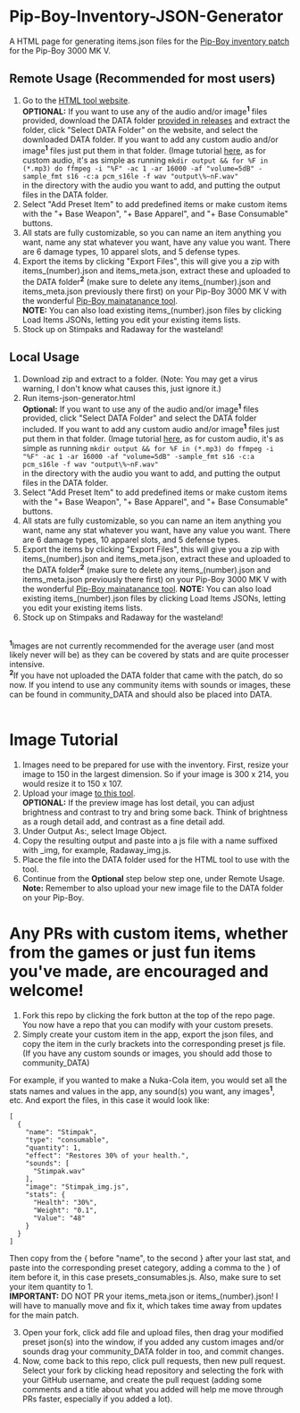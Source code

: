 # Pip-Boy-Inventory-JSON-Generator
A HTML page for generating items.json files for the [Pip-Boy inventory patch](https://github.com/AidanLeeCalamera/Pip-Boy-Inventory-Patch) for the Pip-Boy 3000 MK V.

## Remote Usage (Recommended for most users)
1. Go to the [HTML tool website](https://aidanslab.github.io/Pip-Boy-Inventory-JSON-Generator/index.html).<BR/>
   **OPTIONAL:** If you want to use any of the audio and/or image<sup>**1**</sup> files provided, download the DATA folder [provided in releases](https://github.com/AidansLab/Pip-Boy-Inventory-JSON-Generator/releases/tag/DATA) and extract the folder, click "Select DATA Folder" on the website, and select the downloaded DATA folder. If you want to add any custom audio and/or image<sup>**1**</sup> files just put them in that folder. (Image tutorial [here](#image-tutorial), as for custom audio, it's as simple as running
   `mkdir output && for %F in (*.mp3) do ffmpeg -i "%F" -ac 1 -ar 16000 -af "volume=5dB" -sample_fmt s16 -c:a pcm_s16le -f wav "output\%~nF.wav"`  
   in the directory with the audio you want to add, and putting the output files in the DATA folder.
2. Select "Add Preset Item" to add predefined items or make custom items with the "+ Base Weapon", "+ Base Apparel", and "+ Base Consumable" buttons.
3. All stats are fully customizable, so you can name an item anything you want, name any stat whatever you want, have any value you want. There are 6 damage types, 10 apparel slots, and 5 defense types.  
4. Export the items by clicking "Export Files", this will give you a zip with items_(number).json and items_meta.json, extract these and uploaded to the DATA folder<sup>**2**</sup> (make sure to delete any items_(number).json and items_meta.json previously there first) on your Pip-Boy 3000 MK V with the wonderful [Pip-Boy mainatanance tool](https://pip-boy.com/3000-mk-v/maintenance).<BR/>
   **NOTE:** You can also load existing items_(number).json files by clicking Load Items JSONs, letting you edit your existing items lists.
5. Stock up on Stimpaks and Radaway for the wasteland!


## Local Usage
1. Download zip and extract to a folder. (Note: You may get a virus warning, I don't know what causes this, just ignore it.)  
2. Run items-json-generator.html  
   **Optional:** If you want to use any of the audio and/or image<sup>**1**</sup> files provided, click "Select DATA Folder" and select the DATA folder included. If you want to add any custom audio and/or image<sup>**1**</sup> files just put them in that folder. (Image tutorial [here](#image-tutorial), as for custom audio, it's as simple as running
   `mkdir output && for %F in (*.mp3) do ffmpeg -i "%F" -ac 1 -ar 16000 -af "volume=5dB" -sample_fmt s16 -c:a pcm_s16le -f wav "output\%~nF.wav"`  
   in the directory with the audio you want to add, and putting the output files in the DATA folder.  
5. Select "Add Preset Item" to add predefined items or make custom items with the "+ Base Weapon", "+ Base Apparel", and "+ Base Consumable" buttons.
6. All stats are fully customizable, so you can name an item anything you want, name any stat whatever you want, have any value you want. There are 6 damage types, 10 apparel slots, and 5 defense types.  
7. Export the items by clicking "Export Files", this will give you a zip with items_(number).json and items_meta.json, extract these and uploaded to the DATA folder<sup>**2**</sup> (make sure to delete any items_(number).json and items_meta.json previously there first) on your Pip-Boy 3000 MK V with the wonderful [Pip-Boy mainatanance tool](https://pip-boy.com/3000-mk-v/maintenance).
   **NOTE:** You can also load existing items_(number).json files by clicking Load Items JSONs, letting you edit your existing items lists.
9. Stock up on Stimpaks and Radaway for the wasteland!

\
<sup>**1**</sup>Images are not currently recommended for the average user (and most likely never will be) as they can be covered by stats and are quite processer intensive.<br/>
<sup>**2**</sup>If you have not uploaded the DATA folder that came with the patch, do so now. If you intend to use any community items with sounds or images, these can be found in community_DATA and should also be placed into DATA.
<br/>
<br/>

# Image Tutorial
1. Images need to be prepared for use with the inventory. First, resize your image to 150 in the largest dimension. So if your image is 300 x 214, you would resize it to 150 x 107.
2. Upload your image [to this tool](https://www.espruino.com/Image%20Converter).</BR>
   **OPTIONAL:** If the preview image has lost detail, you can adjust brightness and contrast to try and bring some back. Think of brightness as a rough detail add, and contrast as a fine detail add.
3. Under Output As:, select Image Object.
4. Copy the resulting output and paste into a js file with a name suffixed with _img, for example, Radaway_img.js.
5. Place the file into the DATA folder used for the HTML tool to use with the tool.
6. Continue from the **Optional** step below step one, under Remote Usage.<BR/>
   **Note:** Remember to also upload your new image file to the DATA folder on your Pip-Boy.

# Any PRs with custom items, whether from the games or just fun items you've made, are encouraged and welcome!
1. Fork this repo by clicking the fork button at the top of the repo page. You now have a repo that you can modify with your custom presets.
2. Simply create your custom item in the app, export the json files, and copy the item in the curly brackets into the corresponding preset js file. (If you have any custom sounds or images, you should add those to community_DATA)<br/>

For example, if you wanted to make a Nuka-Cola item, you would set all the stats names and values in the app, any sound(s) you want, any images<sup>**1**</sup>, etc. And export the files, in this case it would look like:
```
[
  {
    "name": "Stimpak",
    "type": "consumable",
    "quantity": 1,
    "effect": "Restores 30% of your health.",
    "sounds": [
      "Stimpak.wav"
    ],
    "image": "Stimpak_img.js",
    "stats": {
      "Health": "30%",
      "Weight": "0.1",
      "Value": "48"
    }
  }
]
```
Then copy from the { before "name", to the second } after your last stat, and paste into the corresponding preset category, adding a comma to the } of item before it, in this case presets_consumables.js. Also, make sure to set your item quantity to 1.<BR/>
**IMPORTANT:** DO NOT PR your items_meta.json or items_(number).json! I will have to manually move and fix it, which takes time away from updates for the main patch.<BR/>

3. Open your fork, click add file and upload files, then drag your modified preset json(s) into the window, if you added any custom images and/or sounds drag your community_DATA folder in too, and commit changes.<BR/>
4. Now, come back to this repo, click pull requests, then new pull request. Select your fork by clicking head repository and selecting the fork with your GitHub username, and create the pull request (adding some comments and a title about what you added will help me move through PRs faster, especially if you added a lot).
